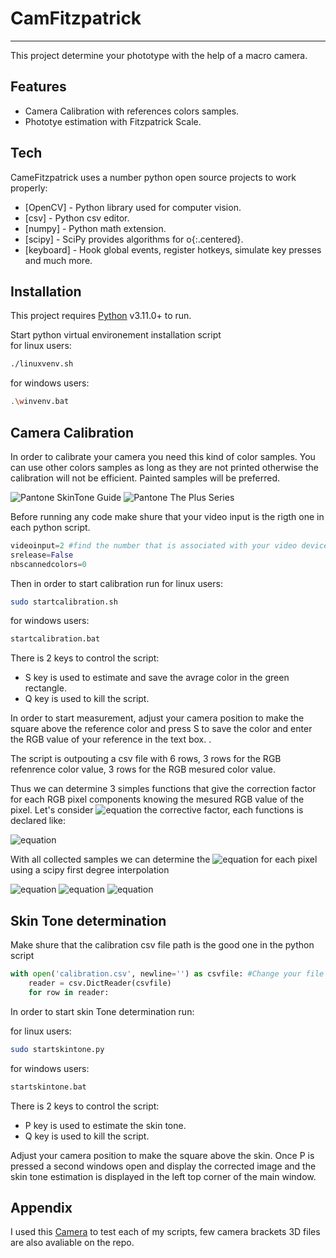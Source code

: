 # CamFitzpatrick 
--------------------------------
This project determine your phototype with the help of a macro camera.

## Features
- Camera Calibration with references colors samples.
- Phototye estimation with Fitzpatrick Scale.

## Tech
CameFitzpatrick uses a number python open source projects to work properly:

- [OpenCV] - Python library used for computer vision.
- [csv] - Python csv editor.
- [numpy] - Python math extension.
- [scipy] - SciPy provides algorithms for o{:.centered}.
- [keyboard] - Hook global events, register hotkeys, simulate key presses and much more.



## Installation

This project requires [Python](https://www.python.org/) v3.11.0+ to run.

Start python virtual environement installation script   
for linux users:
```sh
./linuxvenv.sh
```

for windows users: 
```sh
.\winvenv.bat 
```

## Camera Calibration
In order to calibrate your camera you need this kind of color samples. You can use other colors samples as long as they are not printed otherwise the calibration will not be efficient. Painted samples will be preferred.


![Pantone SkinTone Guide](https://www.pantone.com/media/catalog/product/s/t/stg202-pantone-skintone-guide-product-1.jpg?quality=95&fit=bounds&height=400&width=1200&canvas=1200:1200)
 ![Pantone The Plus Series](https://www.pantone.com/media/catalog/product/g/p/gp1601b-pantone-pms-formula-guide-coated-uncoated-product-1.jpg?quality=95&height=400&width=400&canvas=307:307)

Before running any code make shure that your video input is the rigth one in each python script.
```python
videoinput=2 #find the number that is associated with your video device 
srelease=False
nbscannedcolors=0
```
Then in order to start calibration run
for linux users:
```sh
sudo startcalibration.sh 
```
for windows users:
```sh
startcalibration.bat
```

There is 2 keys to control the script:
 - S key is used to estimate and save the avrage color in the green rectangle.
 - Q key is used to kill the script. 

In order to start measurement, adjust your camera position to make the square above the reference color and press S to save the color and enter the RGB value of your reference in the text box. .

The script is outpouting a csv file with 6 rows, 3 rows for the RGB refenrence color value, 3 rows for the RGB mesured color value. 

Thus we can determine 3 simples functions that give the correction factor for each RGB pixel components knowing the mesured RGB value of the pixel. Let's consider ![equation](https://latex.codecogs.com/svg.image?\gamma) the corrective factor, each functions is declared like:

![equation](https://latex.codecogs.com/svg.image?\gamma=f_{color}(Color_{mesured})=\frac{Color_{reference}}{Color_{mesured}})

With all collected samples we can determine the ![equation](https://latex.codecogs.com/svg.image?\gamma) for each pixel using a scipy first degree interpolation  

 ![equation](https://latex.codecogs.com/svg.image?fbleu(B_{mesured})*B_{mesured}=B_{corrected}) 
 ![equation](https://latex.codecogs.com/svg.image?fgreen(G_{mesured})*G_{mesured}=G_{corrected}) 
 ![equation](https://latex.codecogs.com/svg.image?fred(R_{mesured})*R_{mesured}=R_{corrected}) 
 
## Skin Tone determination

Make shure that the calibration csv file path is the good one in the python script

```python
with open('calibration.csv', newline='') as csvfile: #Change your file path here 
    reader = csv.DictReader(csvfile)
    for row in reader:
```

In order to start skin Tone determination run:

for linux users: 
```sh
sudo startskintone.py 
```
for windows users:
```sh
startskintone.bat
```

There is 2 keys to control the script:
 - P key is used to estimate the skin tone.
 - Q key is used to kill the script. 

Adjust your camera position to make the square above the skin. Once P is pressed a second windows open and display the corrected image and the skin tone estimation is displayed in the left top corner of the main window.

## Appendix 


I used this [Camera](https://www.amazon.fr/Bysameyee-Microscope-3840x2160P-dinspection-grossissement/dp/B09NBY6G9S?source=ps-sl-shoppingads-lpcontext&ref_=fplfs&psc=1&smid=A1JXU0GT57OBZF) to test each of my scripts, few camera brackets 3D files are also avaliable on the repo. 































